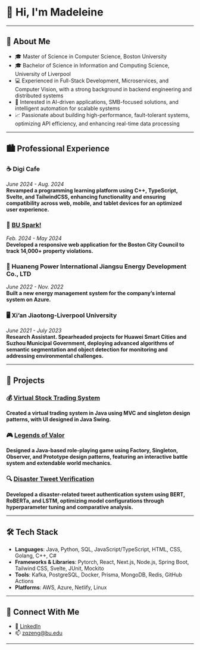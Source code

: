 # 👋 Hi, I'm Madeleine  

---

## 🚀 About Me  
- 🎓 Master of Science in Computer Science, Boston University
- 🎓 Bachelor of Science in Information and Computing Science, University of Liverpool
- 💻 Experienced in Full-Stack Development, Microservices, and Computer Vision, with a strong background in backend engineering and distributed systems
- 🌱 Interested in AI-driven applications, SMB-focused solutions, and intelligent automation for scalable systems
- 📈 Passionate about building high-performance, fault-tolerant systems, optimizing API efficiency, and enhancing real-time data processing

---

## 🏙️ Professional Experience  

### ☕ Digi Cafe
*June 2024 - Aug. 2024*  
**Revamped a programming learning platform using C++, TypeScript, Svelte, and TailwindCSS, enhancing functionality and ensuring compatibility across web, mobile, and tablet devices for an optimized user experience.**  

### 🔰 [BU Spark!](https://github.com/aivanyk/se-bad-landlords/tree/badlandlords-v2)
*Feb. 2024 - May 2024*  
**Developed a responsive web application for the Boston City Council to track 14,000+ property violations.**

### 🔋 Huaneng Power International Jiangsu Energy Development Co., LTD
*June 2022 - Nov. 2022*  
**Built a new energy management system for the company’s internal system on Azure.**

### 🖥️ Xi’an Jiaotong-Liverpool University  
*June 2021 - July 2023*  
**Research Assistant. Spearheaded projects for Huawei Smart Cities and Suzhou Municipal Government, deploying advanced algorithms of semantic segmentation and object detection for monitoring and addressing environmental challenges.**  

--- 

## 📂 Projects  
### 💰 **[Virtual Stock Trading System](https://github.com/Naserien/Virtual-Stock-Trading-System)**
**Created a virtual trading system in Java using MVC and singleton design patterns, with UI designed in Java Swing.**  

### 🎮 **[Legends of Valor](https://github.com/Naserien/Legends-of-Valor)**
**Designed a Java-based role-playing game using Factory, Singleton, Observer, and Prototype design patterns, featuring an interactive battle system and extendable world mechanics.**

### 🔍 **[Disaster Tweet Verification](https://github.com/Naserien/CS505/tree/main)**
**Developed a disaster-related tweet authentication system using BERT, RoBERTa, and LSTM, optimizing model configurations through hyperparameter tuning and comparative analysis.**

---

## 🛠️ Tech Stack  

- **Languages**: Java, Python, SQL, JavaScript/TypeScript, HTML, CSS, Golang, C++, C#  
- **Frameworks & Libraries**: Pytorch, React, Next.js, Node.js, Spring Boot, Tailwind CSS, Svelte, JUnit, Mockito  
- **Tools**: Kafka, PostgreSQL, Docker, Prisma, MongoDB, Redis, GitHub Actions  
- **Platforms**: AWS, Azure, Netlify, Linux

---

## 🤝 Connect With Me  

- 💼 [LinkedIn](https://www.linkedin.com/in/madeline-zeng-77652626b/)  
- 📫 [zqzeng@bu.edu](mailto:zqzeng@bu.edu)  


---
